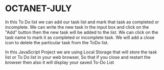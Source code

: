 # OCTANET-JULY
In this To Do list we can add our task list and mark that task as completed or incomplete. We can write the new task in the input box and click on the "Add" button then the new task will be added to the list.
We can click on the task name to mark it as completed or incomplete task. We will add a close icon to delete the particular task from the ToDo list.

In this JavaScript Project we are using Local Storage  that will store the task list or To Do list in your web browser, So that if you close and restart the browser then also it will display your saved To-Do List
